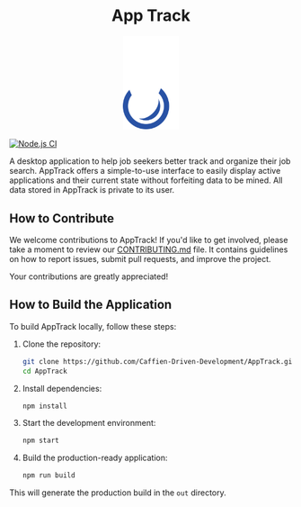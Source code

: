 <h1 align="center">App Track</h1>
<p align="center">
  <img src="img/AppTrackGhost.svg" alt="AppTrack Ghost" width="100">
</p>
<p>
  <a href="https://github.com/Caffien-Driven-Development/AppTrack/actions/workflows/node.js.yml">
    <img src="https://github.com/Caffien-Driven-Development/AppTrack/actions/workflows/node.js.yml/badge.svg" alt="Node.js CI">
  </a>
</p>

A desktop application to help job seekers better track and organize their job search. 
AppTrack offers a simple-to-use interface to easily display active applications and 
their current state without forfeiting data to be mined. All data stored in AppTrack 
is private to its user.

## How to Contribute

We welcome contributions to AppTrack! If you'd like to get involved, please take a moment to review
our [CONTRIBUTING.md](./CONTRIBUTING.md) file. It contains guidelines on how to report issues, submit pull requests, and
improve the project.

Your contributions are greatly appreciated!

## How to Build the Application

To build AppTrack locally, follow these steps:

1. Clone the repository:
   ```bash
   git clone https://github.com/Caffien-Driven-Development/AppTrack.git
   cd AppTrack
   ```

2. Install dependencies:
   ```bash
   npm install
   ```

3. Start the development environment:
   ```bash
   npm start
   ```

4. Build the production-ready application:
   ```bash
   npm run build
   ```

This will generate the production build in the `out` directory.
